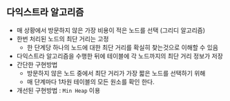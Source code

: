 ## 다익스트라 알고리즘
- 매 상황에서 방문하지 않은 가장 비용이 적은 노드를 선택 (그리디 알고리즘)
- 한번 처리된 노드의 최단 거리는 고정
  - 한 단계당 하나의 노드에 대한 최단 거리를 확실히 찾는것으로 이해할 수 있음
- 다익스트라 알고리즘을 수행한 뒤에 테이블에 각 노드까지의 최단 거리 정보가 저장
- 간단한 구현방법
  - 방문하지 않은 노드 중에서 최단 거리가 가장 짧은 노드를 선택하기 위해 
  - 매 단계마다 1차원 테이블의 모든 원소를 확인 한다.
- 개선된 구현방법 : `Min Heap` 이용